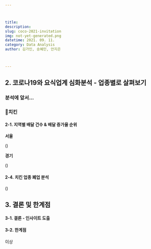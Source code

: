 ```yaml
---



title: 
description: 
slug: coco-2021-invitation
img: not-yet-generated.png
datetime: 2021. 09. 11.
category: Data Analysis
author: 김가인, 송혜민, 안지은



---
```




## 2. 코로나19와 요식업계 심화분석 - 업종별로 살펴보기

### 분석에 앞서...

### 🍗치킨

#### 2-1. 지역별 배달 건수 & 배달 증가율 순위

__서울__

()




__경기__

()




#### 2-4. 치킨 업종 폐업 분석

()




## 3. 결론 및 한계점

#### 3-1. 결론 - 인사이트 도출




#### 3-2. 한계점




이상
